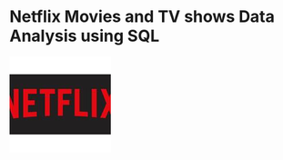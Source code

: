 # Netflix Movies and TV shows Data Analysis using SQL

![](https://github.com/vidhateshamal2000/netflix_sql_project/blob/main/logo.jpg)
